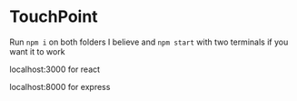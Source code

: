# TouchPoint

Run `npm i` on both folders I believe and `npm start` with two terminals if you want it to work

localhost:3000 for react

localhost:8000 for express
